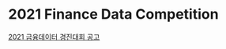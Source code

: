 # 2021 Finance Data Competition

[2021 금융데이터 경진대회 공고](https://www.findatamall.or.kr/fsec/board/view.do?cmnx=61&idx=125)